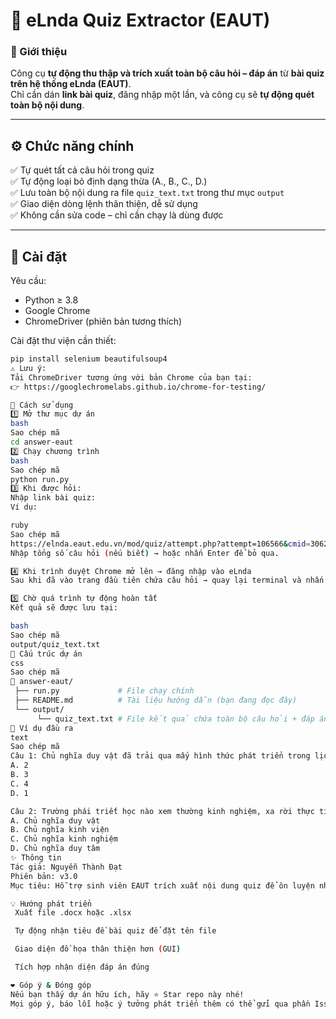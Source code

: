 # 🧠 eLnda Quiz Extractor (EAUT)

### 📘 Giới thiệu

Công cụ **tự động thu thập và trích xuất toàn bộ câu hỏi – đáp án** từ **bài quiz trên hệ thống eLnda (EAUT)**.  
Chỉ cần dán **link bài quiz**, đăng nhập một lần, và công cụ sẽ **tự động quét toàn bộ nội dung**.

---

## ⚙️ Chức năng chính

✅ Tự quét tất cả câu hỏi trong quiz  
✅ Tự động loại bỏ định dạng thừa (A., B., C., D.)  
✅ Lưu toàn bộ nội dung ra file `quiz_text.txt` trong thư mục `output`  
✅ Giao diện dòng lệnh thân thiện, dễ sử dụng  
✅ Không cần sửa code – chỉ cần chạy là dùng được  

---

## 🧩 Cài đặt

Yêu cầu:
- Python ≥ 3.8  
- Google Chrome  
- ChromeDriver (phiên bản tương thích)

Cài đặt thư viện cần thiết:

```bash
pip install selenium beautifulsoup4
⚠️ Lưu ý:
Tải ChromeDriver tương ứng với bản Chrome của bạn tại:
👉 https://googlechromelabs.github.io/chrome-for-testing/

🚀 Cách sử dụng
1️⃣ Mở thư mục dự án
bash
Sao chép mã
cd answer-eaut
2️⃣ Chạy chương trình
bash
Sao chép mã
python run.py
3️⃣ Khi được hỏi:
Nhập link bài quiz:
Ví dụ:

ruby
Sao chép mã
https://elnda.eaut.edu.vn/mod/quiz/attempt.php?attempt=106566&cmid=3062&page=0
Nhập tổng số câu hỏi (nếu biết) → hoặc nhấn Enter để bỏ qua.

4️⃣ Khi trình duyệt Chrome mở lên → đăng nhập vào eLnda
Sau khi đã vào trang đầu tiên chứa câu hỏi → quay lại terminal và nhấn ENTER.

5️⃣ Chờ quá trình tự động hoàn tất
Kết quả sẽ được lưu tại:

bash
Sao chép mã
output/quiz_text.txt
📁 Cấu trúc dự án
css
Sao chép mã
📂 answer-eaut/
 ├── run.py             # File chạy chính
 ├── README.md          # Tài liệu hướng dẫn (bạn đang đọc đây)
 └── output/
      └── quiz_text.txt # File kết quả chứa toàn bộ câu hỏi + đáp án
🧠 Ví dụ đầu ra
text
Sao chép mã
Câu 1: Chủ nghĩa duy vật đã trải qua mấy hình thức phát triển trong lịch sử?
A. 2
B. 3
C. 4
D. 1

Câu 2: Trường phái triết học nào xem thường kinh nghiệm, xa rời thực tiễn?
A. Chủ nghĩa duy vật
B. Chủ nghĩa kinh viện
C. Chủ nghĩa kinh nghiệm
D. Chủ nghĩa duy tâm
✨ Thông tin
Tác giả: Nguyễn Thành Đạt
Phiên bản: v3.0
Mục tiêu: Hỗ trợ sinh viên EAUT trích xuất nội dung quiz để ôn luyện nhanh chóng.

💡 Hướng phát triển
 Xuất file .docx hoặc .xlsx

 Tự động nhận tiêu đề bài quiz để đặt tên file

 Giao diện đồ họa thân thiện hơn (GUI)

 Tích hợp nhận diện đáp án đúng

❤️ Góp ý & Đóng góp
Nếu bạn thấy dự án hữu ích, hãy ⭐ Star repo này nhé!
Mọi góp ý, báo lỗi hoặc ý tưởng phát triển thêm có thể gửi qua phần Issues trên GitHub.
